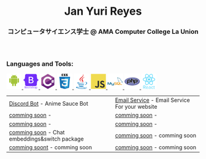 <h1 align="center">Jan Yuri Reyes</h1>
<h3 align="center">コンピュータサイエンス学士 @ AMA Computer College La Union</h3>
<h3 align="left"></h3>
<p align="left">
</p>
<br>

    
<h3 align="left">Languages and Tools:</h3>
<p align="left"> <a href="https://developer.android.com" target="_blank" rel="noreferrer"> <img src="https://raw.githubusercontent.com/devicons/devicon/master/icons/android/android-original-wordmark.svg" alt="android" width="40" height="40"/> </a> <a href="https://getbootstrap.com" target="_blank" rel="noreferrer"> <img src="https://raw.githubusercontent.com/devicons/devicon/master/icons/bootstrap/bootstrap-plain-wordmark.svg" alt="bootstrap" width="40" height="40"/> </a> <a href="https://www.w3schools.com/cs/" target="_blank" rel="noreferrer"> <img src="https://raw.githubusercontent.com/devicons/devicon/master/icons/csharp/csharp-original.svg" alt="csharp" width="40" height="40"/> </a> <a href="https://www.w3schools.com/css/" target="_blank" rel="noreferrer"> <img src="https://raw.githubusercontent.com/devicons/devicon/master/icons/css3/css3-original-wordmark.svg" alt="css3" width="40" height="40"/> </a> <a href="https://www.java.com" target="_blank" rel="noreferrer"> <img src="https://raw.githubusercontent.com/devicons/devicon/master/icons/java/java-original.svg" alt="java" width="40" height="40"/> </a> <a href="https://developer.mozilla.org/en-US/docs/Web/JavaScript" target="_blank" rel="noreferrer"> <img src="https://raw.githubusercontent.com/devicons/devicon/master/icons/javascript/javascript-original.svg" alt="javascript" width="40" height="40"/> </a> <a href="https://www.mysql.com/" target="_blank" rel="noreferrer"> <img src="https://raw.githubusercontent.com/devicons/devicon/master/icons/mysql/mysql-original-wordmark.svg" alt="mysql" width="40" height="40"/> </a> <a href="https://www.php.net" target="_blank" rel="noreferrer"> <img src="https://raw.githubusercontent.com/devicons/devicon/master/icons/php/php-original.svg" alt="php" width="40" height="40"/> </a> <a href="https://reactjs.org/" target="_blank" rel="noreferrer"> <img src="https://raw.githubusercontent.com/devicons/devicon/master/icons/react/react-original-wordmark.svg" alt="react" width="40" height="40"/> </a> </p>
    
<table align="center">
        <tbody><tr>
            <td><a href="https://github.com/YuriKun11/pybot">Discord Bot</a> - Anime Sauce Bot</td>
            <td><a href="https://github.com/YuriKun11/Simple-Email-Service">Email Service</a> - Email Service For your website</td>
        </tr>
        <tr>
            <td><a href="#">comming soon</a> - </td>
            <td><a href="#">comming soon</a> - </td>
        </tr>
        <tr>
            <td><a href="#">comming soon</a> - </td>
            <td><a href="#">comming soon</a> - </td>
        </tr>
        <tr>
            <td><a href="#">comming soon</a> - Chat embeddings&amp;switch package</td>
            <td><a href="#">comming soon</a> - comming soon</td>
        </tr>
        <tr>
            <td><a href="#">comming soont</a> - comming soon</td>
            <td><a href="#">comming soon</a> - comming soon</td>
        </tr>
    </tbody></table>
